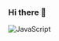 ### Hi there 👋

<!--
**Anton-plck/Anton-plck** is a ✨ _special_ ✨ repository because its `README.md` (this file) appears on your GitHub profile.

Here are some ideas to get you started:

- 🔭 I’m currently working on ...
- 🌱 I’m currently learning ...
- 👯 I’m looking to collaborate on ...
- 🤔 I’m looking for help with ...
- 💬 Ask me about ...
- 📫 How to reach me: ...
- 😄 Pronouns: ...
- ⚡ Fun fact: ...
-->
![[JavaScript](https://github.com/Anton-plck/QA_HW/tree/main/JavaScript)](https://img.shields.io/badge/javascript-%23323330.svg?style=for-the-badge&logo=javascript&logoColor=%23F7DF1E)
